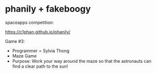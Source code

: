 # phanily + fakeboogy
spaceapps competition:

https://c1phan.github.io/phanily/

Game #3:
  - Programmer = Sylvia Thong
  - Maze Game
  - Purpose: Work your way around the maze so that the astronauts can find a clear path to the sun!
  
